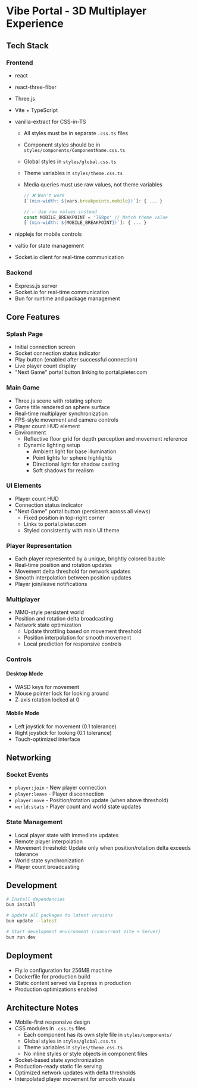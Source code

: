 # Vibe Portal - 3D Multiplayer Experience

## Tech Stack

### Frontend

- react
- react-three-fiber
- Three.js
- Vite + TypeScript
- vanilla-extract for CSS-in-TS

  - All styles must be in separate `.css.ts` files
  - Component styles should be in `styles/components/ComponentName.css.ts`
  - Global styles in `styles/global.css.ts`
  - Theme variables in `styles/theme.css.ts`
  - Media queries must use raw values, not theme variables

    ```ts
    // ❌ Won't work
    [`(min-width: ${vars.breakpoints.mobile})`]: { ... }

    // ✅ Use raw values instead
    const MOBILE_BREAKPOINT = '768px' // Match theme value
    [`(min-width: ${MOBILE_BREAKPOINT})`]: { ... }
    ```

- nipplejs for mobile controls
- valtio for state management
- Socket.io client for real-time communication

### Backend

- Express.js server
- Socket.io for real-time communication
- Bun for runtime and package management

## Core Features

### Splash Page

- Initial connection screen
- Socket connection status indicator
- Play button (enabled after successful connection)
- Live player count display
- "Next Game" portal button linking to portal.pieter.com

### Main Game

- Three.js scene with rotating sphere
- Game title rendered on sphere surface
- Real-time multiplayer synchronization
- FPS-style movement and camera controls
- Player count HUD element
- Environment
  - Reflective floor grid for depth perception and movement reference
  - Dynamic lighting setup
    - Ambient light for base illumination
    - Point lights for sphere highlights
    - Directional light for shadow casting
    - Soft shadows for realism

### UI Elements

- Player count HUD
- Connection status indicator
- "Next Game" portal button (persistent across all views)
  - Fixed position in top-right corner
  - Links to portal.pieter.com
  - Styled consistently with main UI theme

### Player Representation

- Each player represented by a unique, brightly colored bauble
- Real-time position and rotation updates
- Movement delta threshold for network updates
- Smooth interpolation between position updates
- Player join/leave notifications

### Multiplayer

- MMO-style persistent world
- Position and rotation delta broadcasting
- Network state optimization
  - Update throttling based on movement threshold
  - Position interpolation for smooth movement
  - Local prediction for responsive controls

### Controls

#### Desktop Mode

- WASD keys for movement
- Mouse pointer lock for looking around
- Z-axis rotation locked at 0

#### Mobile Mode

- Left joystick for movement (0.1 tolerance)
- Right joystick for looking (0.1 tolerance)
- Touch-optimized interface

## Networking

### Socket Events

- `player:join` - New player connection
- `player:leave` - Player disconnection
- `player:move` - Position/rotation update (when above threshold)
- `world:stats` - Player count and world state updates

### State Management

- Local player state with immediate updates
- Remote player interpolation
- Movement threshold: Update only when position/rotation delta exceeds tolerance
- World state synchronization
- Player count broadcasting

## Development

```bash
# Install dependencies
bun install

# Update all packages to latest versions
bun update --latest

# Start development environment (concurrent Vite + Server)
bun run dev
```

## Deployment

- Fly.io configuration for 256MB machine
- Dockerfile for production build
- Static content served via Express in production
- Production optimizations enabled

## Architecture Notes

- Mobile-first responsive design
- CSS modules in `.css.ts` files
  - Each component has its own style file in `styles/components/`
  - Global styles in `styles/global.css.ts`
  - Theme variables in `styles/theme.css.ts`
  - No inline styles or style objects in component files
- Socket-based state synchronization
- Production-ready static file serving
- Optimized network updates with delta thresholds
- Interpolated player movement for smooth visuals
